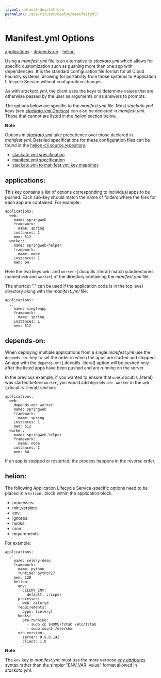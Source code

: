 ```yaml
---
layout: default-devplatform
permalink: /als/v1/user/deploy/manifestyml/
---
```

<!--PUBLISHED-->

Manifest.yml Options[](#manifest-yml-options "Permalink to this headline")
===========================================================================
[applications](#applications)
    -   [depends-on](#depends-on)
    -   [helion](#helion)

Using a *manifest.yml* file is an alternative to *stackato.yml* which
allows for specific customization such as pushing more than one app
with dependencies. It is the standard configuration file format for all
Cloud Foundry systems, allowing for portability from those systems to
Application Lifecycle Service without configuration changes.

As with *stackato.yml*, the client uses the keys to determine values
that are otherwise passed by the user as arguments or as answers to
prompts.

The options below are specific to the *manifest.yml* file. Most
*stackato.yml* keys (see [*stackato.yml
Options*](/als/v1/user/deploy/stackatoyml/#stackato-yml)) can also be declared in
*manifest.yml*. Those that cannot are listed in the
[*helion*](#manifest-yml-helion) section below.

**Note**

Options  in [*stackato.yml*](/als/v1/user/deploy/stackatoyml/#stackato-yml) take
precedence over those declared in *manifest.yml*. Detailed
specifications for these configuration files can be found in the
[helion-cli source
repository](https://github.com/HP/helion-cli/):

-   [stackato.yml
    specification](https://github.com/ActiveState/helion-cli/blob/master/doc/stackato.yml.txt)
-   [manifest.yml
    specification](https://github.com/ActiveState/helion-cli/blob/master/doc/manifest.yml.txt)
-   [stackato.yml to manifest.yml key
    mappings](https://github.com/ActiveState/helion-cli/blob/master/doc/helion-2-manifest.txt)

applications:[](#applications "Permalink to this headline")
------------------------------------------------------------

This key contains a list of options corresponding to individual apps to
be pushed. Each sub-key should match the name of folders where the files
for each app are contained. For example:

    applications:
      web:
        name: springweb
        framework:
          name: spring
        instances: 1
        mem: 512
      worker:
        name: springweb-helper
        framework:
          name: node
        instances: 1
        mem: 64

Here the two keys `web:` and `worker:`{.docutils
.literal} match subdirectories (named `web` and
`worker`) of the directory containing the
*manifest.yml* file.

The shortcut "." can be used if the application code is in the top level
directory along with the *manifest.yml* file:

    applications:
      .:
        name: singleapp
        framework:
          name: spring
        instances: 1
        mem: 512

depends-on:[](#depends-on "Permalink to this headline")
--------------------------------------------------------

When deploying multiple applications from a single *manifest.yml* use
the `depends-on:` key to set the order in which the
apps are started and stopped. An app with the `depends-on:`{.docutils
.literal} option will be pushed only after the listed apps have been
pushed and are running on the server.

In the previous example, if you wanted to ensure that `web`{.docutils
.literal} was started before `worker`, you would add
`depends-on: worker` in the `web:`{.docutils
.literal} section:

    applications:
      web:
        depends-on: worker
        name: springweb
        framework:
          name: spring
        instances: 1
        mem: 512
      worker:
        name: springweb-helper
        framework:
          name: node
        instances: 1
        mem: 64

If an app is stopped or restarted, the process happens in the reverse
order.

helion:[](#helion "Permalink to this headline")
----------------------------------------------------

The following Application Lifecycle Service-specific options need to be placed in a
`helion:` block within the application block.

-   processes:
-   min\_version:
-   env:
-   ignores:
-   hooks:
-   cron:
-   requirements

For example:

    applications:
      .:
        name: celery-demo
        framework:
          name: python
          runtime: python27
        mem: 128
        helion:
          env:
            CELERY_ENV:
              default: crisper
          processes:
            web: celeryd
          requirements:
            pypm: [celery]
          hooks:
            pre-running:
              - sudo cp $HOME/fstab /etc/fstab
              - sudo mount /dev/shm
          min_version:
            server: 0.9.0.143
            client: 1.0

**Note**

The `env` key in *manifest.yml* must use the more
verbose [*env attributes*](/als/v1/user/deploy/stackatoyml/#stackato-yml-env-attributes)
syntax rather than the simpler "ENV\_VAR: value" format allowed in
*stackato.yml*.
